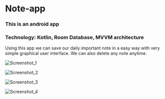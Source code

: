 # Note-app
### This is an android app
### Technology: Kotlin, Room Database, MVVM architecture

Using this app we can save our daily important note in a easy way with very simple graphical user interface. We can also delete any note anytime.


![Screenshot_1](https://user-images.githubusercontent.com/105268491/209843672-a556a5ec-7602-4190-8984-5c9c0fc87d26.png)


![Screenshot_2](https://user-images.githubusercontent.com/105268491/209845231-f9949cab-4f42-4423-afe9-417aad6e8210.png)


![Screenshot_3](https://user-images.githubusercontent.com/105268491/209845243-5d660c87-bcda-4584-b583-68aa122f62f4.png)


![Screenshot_4](https://user-images.githubusercontent.com/105268491/209845255-e2b91d79-06ea-4017-8e62-9b61600b8421.png)
